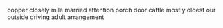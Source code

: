 copper closely mile married attention porch door cattle mostly oldest our outside driving adult arrangement